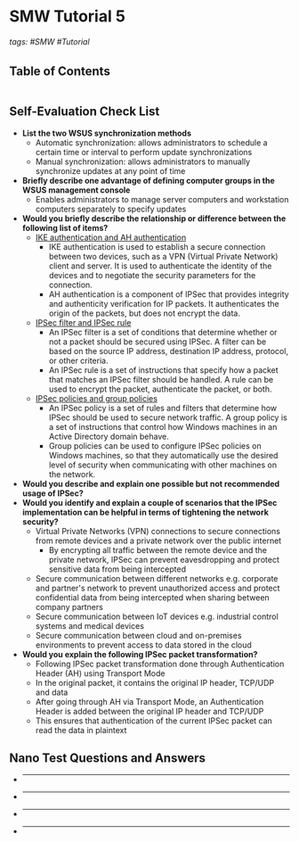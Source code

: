 # SMW Tutorial 5

###### tags: #SMW #Tutorial 

## Table of Contents
```toc
```

## Self-Evaluation Check List
- **List the two WSUS synchronization methods**
	- Automatic synchronization: allows administrators to schedule a certain time or interval to perform update synchronizations
	- Manual synchronization: allows administrators to manually synchronize updates at any point of time
- **Briefly describe one advantage of defining computer groups in the WSUS management console**
	- Enables administrators to manage server computers and workstation computers separately to specify updates
- **Would you briefly describe the relationship or difference between the following list of items?**
	- <u>IKE authentication and AH authentication</u>
		- IKE authentication is used to establish a secure connection between two devices, such as a VPN (Virtual Private Network) client and server. It is used to authenticate the identity of the devices and to negotiate the security parameters for the connection. 
		- AH authentication is a component of IPSec that provides integrity and authenticity verification for IP packets. It authenticates the origin of the packets, but does not encrypt the data.
	- <u>IPSec filter and IPSec rule</u>
		- An IPSec filter is a set of conditions that determine whether or not a packet should be secured using IPSec. A filter can be based on the source IP address, destination IP address, protocol, or other criteria. 
		- An IPSec rule is a set of instructions that specify how a packet that matches an IPSec filter should be handled. A rule can be used to encrypt the packet, authenticate the packet, or both.
	- <u>IPSec policies and group policies</u>
		- An IPSec policy is a set of rules and filters that determine how IPSec should be used to secure network traffic. A group policy is a set of instructions that control how Windows machines in an Active Directory domain behave. 
		- Group policies can be used to configure IPSec policies on Windows machines, so that they automatically use the desired level of security when communicating with other machines on the network.
- **Would you describe and explain one possible but not recommended usage of IPSec?**
- **Would you identify and explain a couple of scenarios that the IPSec implementation can be helpful in terms of tightening the network security?**
	- Virtual Private Networks (VPN) connections to secure connections from remote devices and a private network over the public internet
		- By encrypting all traffic between the remote device and the private network, IPSec can prevent eavesdropping and protect sensitive data from being intercepted
	- Secure communication between different networks e.g. corporate and partner's network to prevent unauthorized access and protect confidential data from being intercepted when sharing between company partners
	- Secure communication between IoT devices e.g. industrial control systems and medical devices
	- Secure communication between cloud and on-premises environments to prevent access to data stored in the cloud
- **Would you explain the following IPSec packet transformation?**
	- Following IPSec packet transformation done through Authentication Header (AH) using Transport Mode
	- In the original packet, it contains the original IP header, TCP/UDP and data
	- After going through AH via Transport Mode, an Authentication Header is added between the original IP header and TCP/UDP
	- This ensures that authentication of the current IPSec packet can read the data in plaintext

## Nano Test Questions and Answers
- ****
- ****
- ****
- ****